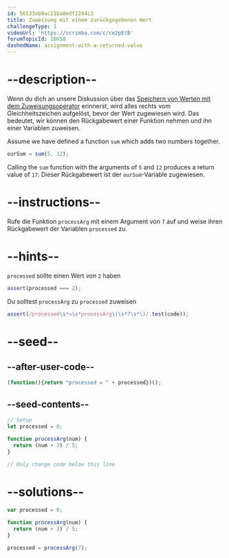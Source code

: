 ```yaml
---
id: 56533eb9ac21ba0edf2244c3
title: Zuweisung mit einem zurückgegebenen Wert
challengeType: 1
videoUrl: 'https://scrimba.com/c/ce2pEtB'
forumTopicId: 16658
dashedName: assignment-with-a-returned-value
---
```


# --description--

Wenn du dich an unsere Diskussion über das <a href="/learn/javascript-algorithms-and-data-structures/basic-javascript/storing-values-with-the-assignment-operator" target="_blank" rel="noopener noreferrer nofollow">Speichern von Werten mit dem Zuweisungsoperator</a> erinnerst, wird alles rechts vom Gleichheitszeichen aufgelöst, bevor der Wert zugewiesen wird. Das bedeutet, wir können den Rückgabewert einer Funktion nehmen und ihn einer Variablen zuweisen.

Assume we have defined a function `sum` which adds two numbers together.

```js
ourSum = sum(5, 12);
```

Calling the `sum` function with the arguments of `5` and `12` produces a return value of `17`. Dieser Rückgabewert ist der `ourSum`-Variable zugewiesen.

# --instructions--

Rufe die Funktion `processArg` mit einem Argument von `7` auf und weise ihren Rückgabewert der Variablen `processed` zu.

# --hints--

`processed` sollte einen Wert von `2` haben

```js
assert(processed === 2);
```

Du solltest `processArg` zu `processed` zuweisen

```js
assert(/processed\s*=\s*processArg\(\s*7\s*\)/.test(code));
```

# --seed--

## --after-user-code--

```js
(function(){return "processed = " + processed})();
```

## --seed-contents--

```js
// Setup
let processed = 0;

function processArg(num) {
  return (num + 3) / 5;
}

// Only change code below this line

```

# --solutions--

```js
var processed = 0;

function processArg(num) {
  return (num + 3) / 5;
}

processed = processArg(7);
```
